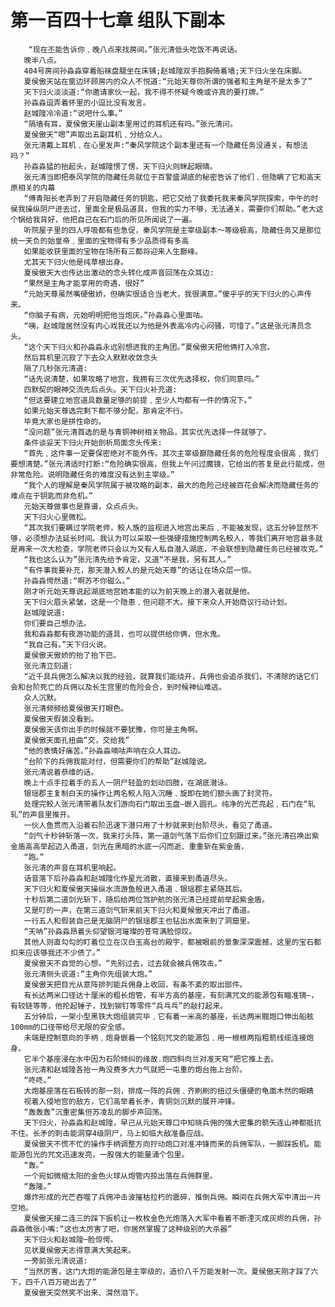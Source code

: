 # 第一百四十七章 组队下副本
        “现在丕能告诉你﹑晚八点来找房间。”张元清低头吃饭不再说话。
       晚半八点。
       404号房间孙淼淼穿着船袜盘腿坐在床铺;赵城隍双手抱胸倚着墙;天下归火坐在床脚。
       夏侯傲天站在窗边环顾房内的众人不悦道:“元始天尊你所谓的强者和主角是不是太多了”
       天下归火淡淡道:“你邀请家伙一起，我不得不怀疑今晚或许真的要打牌。”
       孙淼淼逗弄着怀里的小逗比没有发言。
       赵城隍冷冷道:“说吧什么事。”
       “隔墙有耳，夏侯傲天崖山副本里用过的耳机还有吗。”张元清问。
       夏侯傲天“嗯”声取出五副耳机﹑分给众人。
       张元清戴上耳机﹑在心里发声:“秦风学院这个副本里还有一个隐藏任务没通关，有想法吗？”
       孙淼淼猛的抬起头，赵城隍愣了愣，天下归火则眯起眼晴。
       张元清当即把泰风学院的隐藏任务就位于百警盛湖底的秘密告诉了他们﹑但隐瞒了它和高天原相关的内幕
       “傅青阳长老弄到了开启隐藏任务的钥匙，把它交给了我委托我来秦风学院探索，中午的时侯我操纵阴尸进去过，里面全是极品道具，但我的实力不够，无法通关，需要你们帮助。”老大这个锅给我背好，他把自己在石门后的所见所闻说了一遍。
       听院屋子里的四人呼吸都有些急促，秦风学院是主宰级副本～等级极高，隐藏任务又是那位统一天负的始皇帝﹐里面的宝物得有多少品质得有多高
       如果能收获里面的宝物在场所有三都将迎来人生巅峰。
       尤其天下归火他是纯草根出身。
       夏侯傲天大也传达出激动的念头转化成声音回荡在众耳边:
       “果然是主角才能享用的奇遇，很好”
       “元始天尊虽然嘴硬傲娇，但确实很适合当老大，我很满意。”傻乎乎的天下归火的心声传来。
       “你脑子有病，元始明明把他当炮灰。”孙淼淼心里面咕。
       “咦，赵城隍居然没有内心戏我还以为他是外表高冷内心闷骚，可惜了。”这是张元清员念头。
       “这个天下归火和孙淼淼永远别想进我的主角团。”夏侯傲天把他俩打入冷宫。
       然后耳机里沉寂了下去众人默默收敛念头
       隔了几秒张元清道:
       “话先说清楚，如果攻略了地宫，我拥有三次优先选择权，你们同意吗。”
       四默契的眼神交流先后点头。天下归火补充道:
       “但这要建立地宫道具数量足够的前提﹐至少人均都有一件的情况下。”
       如果元始天尊选完剩下都不够分配，那肯定不行。
       毕竟大家也是拼性命的。
       “没问题”张元清首选的是与青铜神树相关物品，其实优先选择一件就够了。
       条件谈妥天下归火开始剖析局面念头传来:
       “首先﹐这件事一定要保密绝对不能外传。其次主宰级巅隐藏任务的危险程度会很高﹐我们要想清楚。”张元清适时打断:“危险确实很高，但我上午问过魔镜，它给出的答复是此行能成，但非常危险。说明隐藏任务的难度没有达到主宰级。”
       “我个人的理解是秦风学院属于被攻略的副本，最大的危险己经被百花会解决而隐藏任务的难点在于钥匙而非危机。”
       元始天尊做事也是靠谱，众点点头。
       天下归火心里微松。
       “其次我们要瞒过学院老师，鲛人族的监视进入地宫出来后﹐不能被发现，这五分钟显然不够，必须想办法延长时间。我认为可以采取一些强硬措施控制两名鲛人，等我们离开地宫最多就是再来一次大检查，学院老师只会以为又有人私自潜入湖底，不会联想到隐藏任务已经被攻克。”
       “我也这么认为”张元清先给予肯定，又道“不是我，另有其人。”
       “有件事我要补充，那天潜入鲛人的是元始天尊”的话让在场众层一惊。
       孙淼淼愕然道:“啊苏不你磁么。”
       刚才听元始天尊说起湖底地宫她本能的以为前天晚上的潜入者就是他。
       天下归火眉头紧皱，这是一个隐患﹑但问题不大。接下来众人开始商议行动计划。
       赵城隍说道:
       你们要自己想办法。
       我和淼淼都有夜游功能的道具，也可以提供给你俩，但水鬼。
       “我自己有。”天下归火说。
       夏侯傲天傲娇的抬了抬下巴。
       张元清立刻道:
       “近千具兵佣怎么解决以我的经验，就算我们能绕开，兵佣也会追杀我们，不清除的话它们会和台阶死亡的兵佣以及长生宫里的危险会合，到时候神仙难逃。
       众人沉默。
       张元清频频给夏侯傲天打眼色。
       夏侯傲天假装没看到。
       夏侯傲天该你出手的时候就不要犹豫，你可是主角啊。
       夏侯傲天面孔扭曲“交，交给我”
       “他的表情好痛苦。”孙淼淼嘀咕声响在众人耳边。
       “台阶下的兵佣我能对付，但需要你们的帮助”赵城隍说。
       张元清说着恭维的话。
       晚上十点手拉着手的五人一阴尸轻盈的划动四肢，在湖底潜泳。
       银瑶郡主复制白天的操作让两名鲛人陷入沉睡﹑旋即在她们额头画了封灵符。
       处理完鲛人张元清带着队友们游向石门取出玉盘―嵌入圆孔。纯净的光芒亮起﹐石门在“轧轧”的声音里推开。
       一伙人鱼贯而入沿着石阶迅速下潜只用了十秒就来到台阶尽头，看见了甬道。
       “剑气十秒钟斩落一次，我来打头阵，第一道剑气落下后你们立刻跟过来。”张元清召唤出紫金盾高高举起迈入甬道，剑光在黑暗的水底一闪而逝、重重斩在紫金盾，
       “跑。”
       张元清的声音在耳机里响起。
       话音落下后孙淼淼和赵城隍化作星光消散，直接来到甬道尽头。
       天下归火和夏侯傲天操纵水流游鱼般进入甬道﹑银瑶郡主紧随其后。
       十秒后第二道剑光斩下，随后给两位驾护航的张元清己经提前举起紫金盾。
       又是叮的一声，在第三道剑气斩来前天下归火和夏候傲天冲出了甬道。
       一行五人和假装自己是无脑阴尸的银瑶郡主也钻出水面来到了洞窟里。
       “天呐”孙淼淼昂着头仰望银河璀璨的苍穹满脸惊叹。
       其他人则直勾勾的盯着位立在汉白玉高台的殿宇，都被眼前的景象深深震撼，这里的宝石都扣来应该够我还不少债了。”
       夏侯傲天不自觉的心想。“先别过去，过去就会被兵佣攻击。”
       张元清侧头说道:“主角你先组装大炮。”
       夏侯傲天把目光从意阵排列能兵佣身上收回，有条不紊的取出部件。
       有长达两米口径达十厘米的粗长炮管，有半方高的基座，有刻满咒文的能源包有瞄准镜―，有较链等等，他抡起锤子，找到铆钉等零件“兵乓乓”的敲打起来。
       五分钟后，一架小型黑铁大炮组装完毕﹐它有着一米高的基座，长达两米髋炮口伸出船舷100mm的口径带给尽无限的安全感。
       未端是控制意向的手柄﹐炮身嵌着一个铭刻咒文的能源包﹑用一根根两指粗箭线缆连接炮身。
       它半个基座浸在水中因为石阶倾纠的缘故.炮四斜向兰对准天穹“把它推上去。
       张元清和赵城隍各抬一角没费多大力气就把一屯重的炮台拖上台阶。
       “咚咚。”
       大炮基座落在石板砖的那一刻，排成一阵的兵佣﹑齐刷刷的扭过头僵硬的龟面木然的眼睛
       视着入侵地宫的敌方，它们高举着长矛，青铜剑沉默的展开冲锋。
       “轰轰轰”沉重密集但苏凌乱的脚步声回荡。
       天下归火，孙淼淼和赵城隍，早己从元始天尊口中知晓兵佣的强大密集的箭矢连山神都抵抗不住。长矛的刺击能洞穿4级阴尸，马上如临大敌准备应战。
       夏侯傲天不慌不忙的操作手柄调整方向拧动炮口对准冲锋而来的兵佣军队，一脚踩扳机。能能源包光的咒文迅速发亮，一股强大的能量涌个包里。
       “轰。”
       一个宛如微缩太阳的金色火球从炮管内掠出落在兵佣群里。
       “轰隆。”
       爆炸形成的光芒吞噬了兵佣冲击波摧枯拉朽的震碎，推倒兵佣。瞬间在兵佣大军中清出一片空地。
       夏侯傲天接二连三的踩下扳机让一枚枚金色光炮落入大军中看着不断湮灭成灰烬的兵佣，孙淼淼微张小嘴:“这也太厉害了吧，你居然掌握了这种级别的大杀器”
       天下归火和赵城隍─脸惊愕。
       见状夏侯傲天志得意满大笑起来。
       一旁前张元清说道:
       “当然厉害，这门大炮的能源包是主宰级的，造价八千万能发射一次。夏侯傲天刚才踩了六下，四千八百万砸出去了”
       夏侯傲天突然笑不出来、潸然泪下。